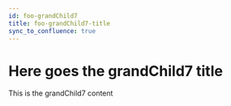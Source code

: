 ```yaml
---
id: foo-grandChild7
title: foo-grandChild7-title
sync_to_confluence: true
---
```


# Here goes the grandChild7 title

This is the grandChild7 content
